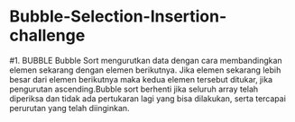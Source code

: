 # Bubble-Selection-Insertion-challenge
#1. BUBBLE
Bubble Sort mengurutkan data dengan cara membandingkan elemen sekarang dengan elemen berikutnya. 
Jika elemen sekarang lebih besar dari elemen berikutnya maka kedua elemen tersebut ditukar, jika
pengurutan ascending.Bubble sort berhenti jika seluruh
array telah diperiksa dan tidak ada pertukaran lagi yang
bisa dilakukan, serta tercapai perurutan yang telah
diinginkan.
